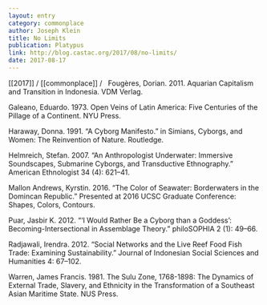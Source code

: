 ```yaml
---
layout: entry
category: commonplace
author: Joseph Klein
title: No Limits
publication: Platypus
link: http://blog.castac.org/2017/08/no-limits/
date: 2017-08-17
---
```


[[2017]] / [[commonplace]] / 
 
Fougères, Dorian. 2011. Aquarian Capitalism and Transition in Indonesia. VDM Verlag.

Galeano, Eduardo. 1973. Open Veins of Latin America: Five Centuries of the Pillage of a Continent. NYU Press.

Haraway, Donna. 1991. “A Cyborg Manifesto.” in Simians, Cyborgs, and Women: The Reinvention of Nature. Routledge.

Helmreich, Stefan. 2007. “An Anthropologist Underwater: Immersive Soundscapes, Submarine Cyborgs, and Transductive Ethnography.” American Ethnologist 34 (4): 621–41.

Mallon Andrews, Kyrstin. 2016. “The Color of Seawater: Borderwaters in the Domincan Republic.” Presented at 2016 UCSC Graduate Conference: Shapes, Colors, Contours.

Puar, Jasbir K. 2012. “‘I Would Rather Be a Cyborg than a Goddess’: Becoming-Intersectional in Assemblage Theory.” philoSOPHIA 2 (1): 49–66.

Radjawali, Irendra. 2012. “Social Networks and the Live Reef Food Fish Trade: Examining Sustainability.” Journal of Indonesian Social Sciences and Humanities 4: 67–102.

Warren, James Francis. 1981. The Sulu Zone, 1768-1898: The Dynamics of External Trade, Slavery, and Ethnicity in the Transformation of a Southeast Asian Maritime State. NUS Press.